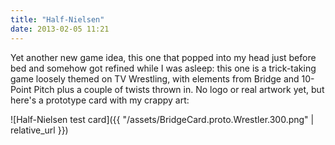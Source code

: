 ```yaml
---
title: "Half-Nielsen"
date: 2013-02-05 11:21
---
```

Yet another new game idea, this one that popped into my head just before bed and somehow got refined while I was asleep: this one is a trick-taking game loosely themed on TV Wrestling, with elements from Bridge and 10-Point Pitch plus a couple of twists thrown in.  No logo or real artwork yet, but here's a prototype card with my crappy art:

![Half-Nielsen test card]({{ "/assets/BridgeCard.proto.Wrestler.300.png" | relative_url }})
